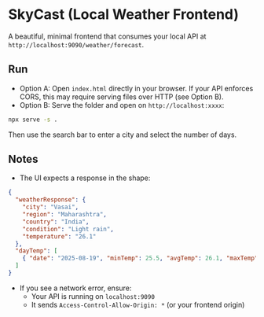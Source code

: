 # SkyCast (Local Weather Frontend)

A beautiful, minimal frontend that consumes your local API at `http://localhost:9090/weather/forecast`.

## Run

- Option A: Open `index.html` directly in your browser. If your API enforces CORS, this may require serving files over HTTP (see Option B).
- Option B: Serve the folder and open on `http://localhost:xxxx`:

```bash
npx serve -s .
```

Then use the search bar to enter a city and select the number of days.

## Notes

- The UI expects a response in the shape:
```json
{
  "weatherResponse": {
    "city": "Vasai",
    "region": "Maharashtra",
    "country": "India",
    "condition": "Light rain",
    "temperature": "26.1"
  },
  "dayTemp": [
    { "date": "2025-08-19", "minTemp": 25.5, "avgTemp": 26.1, "maxTemp": 26.5 }
  ]
}
```
- If you see a network error, ensure:
  - Your API is running on `localhost:9090`
  - It sends `Access-Control-Allow-Origin: *` (or your frontend origin) 